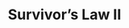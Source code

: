 ---
title:          Survivor’s Law II
genre:          modern
chinesetitle:   律政新人王II
episodes:       20
producer:       Kwan Wing-Chung
broadcaststart: 2007-12-23
broadcastend:   2008-01-17
website:        http://tvcity.tvb.com/drama/survivor_s_law_ii
synopsis:       Righteous young man SUN MAN-KWAN <small>(Kenneth Ma)</small> comes from the grassroots. To put the doctrine \,All men are equal before the law\ to the test, he study law at university. After a few years of hard work he has finally become a lawyer. Although his boss appreciates his unconventional way of doing things, his colleagues always try hard to avoid him. His personal assistant, CHEUK WAI-MING <small>(Sammul Chan)</small>, is an exception. Ming admires Kwan’s out-of-the-box style and always lends him a hand on the quiet. As time goes by, two men become good friends.  defies the rich and the influential. In light of this, he looks down upon SUEN LEI-LEI <small>(Ella Koon)</small>, who is also a lawyer, for what she does and how she behaves. Their frequent co-operations very often are full of hilarious episodes. In Lei’s eyes, Kwan is no different than a rascal who leads a lousy life and who always dallies with women. Later on, Lei is attacked and almost gets killed because of a lawsuit. Fortunately, Kwan comes to her rescue. Not until then does she realize she loves him indeed. But fate has it that she and Ming have become lovers for the sake of her father’s business. Meanwhile, just when their relationship is at a standstill, Ming learns that his ex-girlfriend, CHENG CHOI-YUK <small>(Selena Lee)</small>, is pregnant with his child.

fullname:       Cheng Choi-Yuk
age:            25
identity:       Restaurant waitress
appearance:     2-20
personality:    Kind-hearted, glad to help people, ordinary and not artificial. Because of her low education, having contact with a big lawyer as boyfriend, unavoidably makes her think that she sought friendship with somebody of a higher social standing and made her feel inferior. She has perseverance and a high patience. After she was abandoned by her boyfriend, she discovered that she’s pregnant from him, but still resolutely wants to give birth to their baby and look after him at her own.
background:     Choi Yuk was raised up in a low social class. In order to have a good life, her parents stayed often in Mainland for work and she is used to take care of herself. Because life is hard, after Choi Yuk completed her secondary school, she directly stepped into the society. She has worked at several cafes and restaurants as waitress, having an ordinary life.
happenings:     Some years ago, Choi Yuk worked at a cafe shop and noted a frequent customer. A gentle man, who often comes at his own, always sitting in a corner of the shop. One day, Choi Yuk saw that the frequent customer looked lost and she specially flushed the cup \,Siu Ha Ha\ coffee to cheer him up, afterwards he became her boyfriend, this man is Cheuk Wai-Ming.<br><br>Yuk is very supportive towards Wai Ming, whose career has gone downhill. During the days of their cohabitation, Choi Yuk was aware of Wai Ming preparing for his work after his resumption, so she secretly saved a sum of money, she rather use money frugally, for Wai Ming she contemplates all the things. Apart from loving Wai Ming deeply, Choi Yuk has never dreamt of dating a professional lawyer with such a high education, so from the beginning to the end, she never has any sense of security. Although she tried her best to threw herself into their relationship during the days of their cohabitation, but Choi Yuk told herself that there’s a too big difference between them, their relationship could end up at any time.  Choi Yuk has this mentality, she always puts herself in a second-class status. Living along with Wai Ming, has naturally produced a great sense of inferiority for her. So when the two are dating and they encounter an acquaintance, Choi Yuk would act quite evasive and even hide her relationship with Wai Ming. In the beginning, Wai Ming thought that Choi Yuk is silly, but after awhile, Wai Ming finds out that he and Choi Yuk are people from different worlds.  Wai Ming’s business dinners, Choi Yuk didn’t understand these business and official terms, she’s always speechless. On the contrary, Wai Ming couldn’t enter Choi Yuk’s world too, even when it’s Selena’s parents, Wai Ming felt that he didn’t match with them. It turns out that there’s really a division between social classes, social class and love need a strong power to succeed together.  time, because Choi Yuk’s mother was blinded by a light in a shopping mall and thus injured by a smoke door, she wants to claim a compensation from the mall and hopes that Wai Ming will help her. For his prospects, Wai Ming chose for the mall’s side, because the mall’s boss is businessman Suen Pak To <small>(Kwok Fung)</small>. Because of this, Choi Yuk’s mother was furious, she thought that Wai Ming helped the enemy. Choi Yuk was caught in the middle and had it very difficult too. But when she found out that Wai Ming even made use of her to get an evidence against her mother for the win of the case and even found out that Wai Ming started to pursue Pak To’s daughter Lei Lei, Choi Yuk understood that Wai Ming finally chose for his prospects and decided to gave up himself, she couldn’t help but feel bitter only.
---